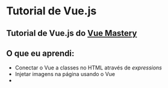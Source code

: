 # Tutorial de Vue.js

## Tutorial de Vue.js do [Vue Mastery](https://www.vuemastery.com/)

## O que eu aprendi:

* Conectar o Vue a classes no HTML através de *expressions*
* Injetar imagens na página usando o Vue
* 

